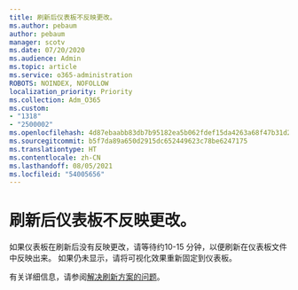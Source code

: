 ```yaml
---
title: 刷新后仪表板不反映更改。
ms.author: pebaum
author: pebaum
manager: scotv
ms.date: 07/20/2020
ms.audience: Admin
ms.topic: article
ms.service: o365-administration
ROBOTS: NOINDEX, NOFOLLOW
localization_priority: Priority
ms.collection: Adm_O365
ms.custom:
- "1318"
- "2500002"
ms.openlocfilehash: 4d87ebaabb83db7b95182ea5b062fdef15da4263a68f47b31d262893570c3617
ms.sourcegitcommit: b5f7da89a650d2915dc652449623c78be6247175
ms.translationtype: HT
ms.contentlocale: zh-CN
ms.lasthandoff: 08/05/2021
ms.locfileid: "54005656"
---
```

# <a name="dashboard-doesnt-reflect-changes-after-refresh"></a>刷新后仪表板不反映更改。

如果仪表板在刷新后没有反映更改，请等待约10-15 分钟，以便刷新在仪表板文件中反映出来。 如果仍未显示，请将可视化效果重新固定到仪表板。

有关详细信息，请参阅[解决刷新方案的问题](https://docs.microsoft.com/power-bi/refresh-troubleshooting-refresh-scenarios)。

